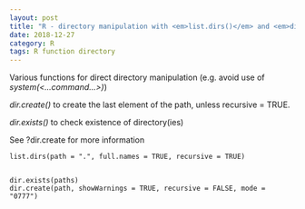 ```yaml
---
layout: post
title: "R - directory manipulation with <em>list.dirs()</em> and <em>dir.<...>()</em> functions"
date: 2018-12-27
category: R
tags: R function directory
---
```


Various functions for direct directory manipulation (e.g. avoid use of <em>system(<...command...>)</em>)


<em>dir.create()</em> to create the last element of the path, unless recursive = TRUE. 


<em>dir.exists()</em> to check existence of directory(ies)


See ?dir.create for more information

```
list.dirs(path = ".", full.names = TRUE, recursive = TRUE)


dir.exists(paths)
dir.create(path, showWarnings = TRUE, recursive = FALSE, mode = "0777")

```



